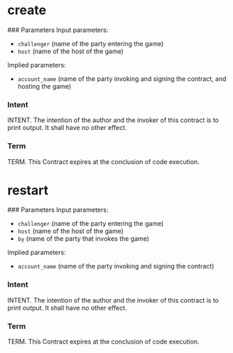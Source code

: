 <h1 class="contract">
   create
</h1>
### Parameters
Input parameters:

* `challenger` (name of the party entering the game)
* `host` (name of the host of the game)

Implied parameters: 

* `account_name` (name of the party invoking and signing the contract, and hosting the game)

### Intent
INTENT. The intention of the author and the invoker of this contract is to print output. It shall have no other effect.

### Term
TERM. This Contract expires at the conclusion of code execution.

<h1 class="contract">
   restart
</h1>
### Parameters
Input parameters:

* `challenger` (name of the party entering the game)
* `host` (name of the host of the game)
* `by` (name of the party that invokes the game)

Implied parameters: 

* `account_name` (name of the party invoking and signing the contract)

### Intent
INTENT. The intention of the author and the invoker of this contract is to print output. It shall have no other effect.

### Term
TERM. This Contract expires at the conclusion of code execution.
